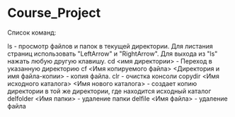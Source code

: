 # Course_Project

Список команд:

ls - просмотр файлов и папок в текущей директории. Для листания страниц использовать "LeftArrow" и "RightArrow". Для выхода из "ls" нажать любую другую клавишу.
cd <имя директории> - Переход в указанную директорию
cf <Имя копируемого файла> <Директория и имя файла-копии> - копия файла.
clr - очистка консоли
copydir <Имя исходного каталога>  <Имя нового каталога> - создает копию директории в той же директории, где находится исходный каталог
delfolder <Имя папки> - удаление папки
delfile <Имя файла> - удаление файла
  